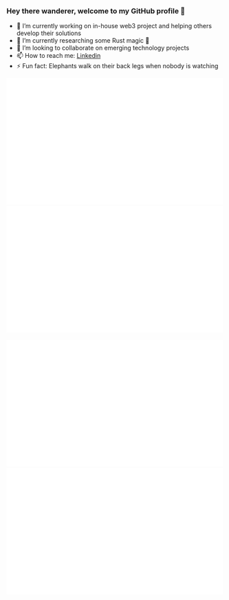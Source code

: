 ### Hey there wanderer, welcome to my GitHub profile 👋

- 🔭 I’m currently working on in-house web3 project and helping others develop their solutions
- 🌱 I’m currently researching some Rust magic 🦀
- 👯 I’m looking to collaborate on emerging technology projects
- 📫 How to reach me: [Linkedin](https://www.linkedin.com/in/marko-ivankovi%C4%87-274923201/)
- ⚡ Fun fact: Elephants walk on their back legs when nobody is watching

<!-- [![GitMark0's GitHub stats](https://github-readme-stats.vercel.app/api?username=GitMark0&show_icons=true&theme=radical&count_private=true&include_all_commits=true)](https://github.com/anuraghazra/github-readme-stats)
-->

![](https://raw.githubusercontent.com/GitMark0/github-stats/master/generated/languages.svg)
![](https://raw.githubusercontent.com/GitMark0/github-stats/master/generated/overview.svg)


![](https://raw.githubusercontent.com/GitMark0/github-stats/master/generated/languages.svg#gh-dark-mode-only)
![](https://raw.githubusercontent.com/GitMark0/github-stats/master/generated/overview.svg#gh-dark-mode-only)
